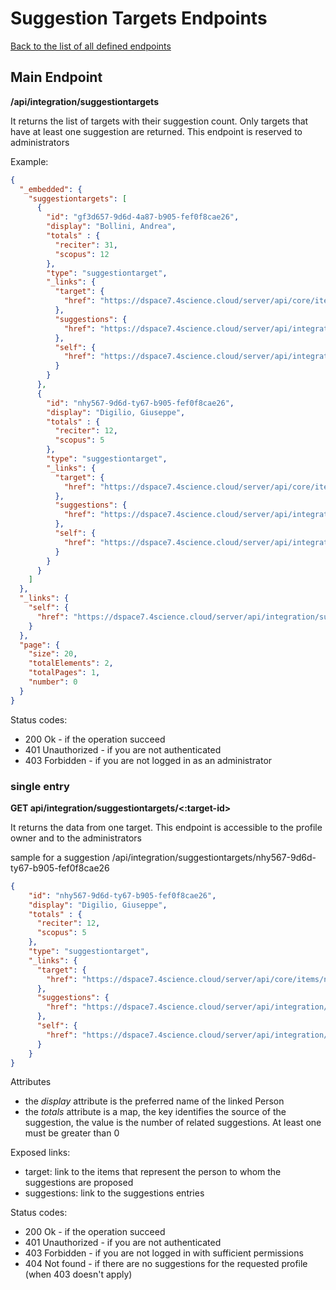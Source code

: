 # Suggestion Targets Endpoints
[Back to the list of all defined endpoints](endpoints.md)

## Main Endpoint
**/api/integration/suggestiontargets**   

It returns the list of targets with their suggestion count. Only targets that have at least one suggestion are returned. This endpoint is reserved to administrators

Example:
```json
{
  "_embedded": {
    "suggestiontargets": [
      {
        "id": "gf3d657-9d6d-4a87-b905-fef0f8cae26",
        "display": "Bollini, Andrea",
        "totals" : {
          "reciter": 31,
          "scopus": 12
        },	
        "type": "suggestiontarget",
        "_links": {
          "target": {
            "href": "https://dspace7.4science.cloud/server/api/core/items/gf3d657-9d6d-4a87-b905-fef0f8cae26"
          },
          "suggestions": {
            "href": "https://dspace7.4science.cloud/server/api/integration/suggestions/search/findByPerson?uuid=gf3d657-9d6d-4a87-b905-fef0f8cae26c"
          },
          "self": {
            "href": "https://dspace7.4science.cloud/server/api/integration/suggestiontargets/gf3d657-9d6d-4a87-b905-fef0f8cae26"
          }
        }
      },
      {
        "id": "nhy567-9d6d-ty67-b905-fef0f8cae26",
        "display": "Digilio, Giuseppe",
        "totals" : {
          "reciter": 12,
          "scopus": 5
        },	
        "type": "suggestiontarget",
        "_links": {
          "target": {
            "href": "https://dspace7.4science.cloud/server/api/core/items/nhy567-9d6d-ty67-b905-fef0f8cae26"
          },
          "suggestions": {
            "href": "https://dspace7.4science.cloud/server/api/integration/suggestions/search/findByPerson?uuid=nhy567-9d6d-ty67-b905-fef0f8cae26"
          },
          "self": {
            "href": "https://dspace7.4science.cloud/server/api/integration/suggestiontargets/nhy567-9d6d-ty67-b905-fef0f8cae26"
          }
        }
      }
    ]
  },
  "_links": {
    "self": {
      "href": "https://dspace7.4science.cloud/server/api/integration/suggestiontargets"
    }
  },
  "page": {
    "size": 20,
    "totalElements": 2,
    "totalPages": 1,
    "number": 0
  }
}
```

Status codes:
* 200 Ok - if the operation succeed
* 401 Unauthorized - if you are not authenticated
* 403 Forbidden - if you are not logged in as an administrator


### single entry
**GET api/integration/suggestiontargets/<:target-id>**

It returns the data from one target. This endpoint is accessible to the profile owner and to the administrators

sample for a suggestion /api/integration/suggestiontargets/nhy567-9d6d-ty67-b905-fef0f8cae26
```json
{
    "id": "nhy567-9d6d-ty67-b905-fef0f8cae26",
    "display": "Digilio, Giuseppe",
    "totals" : {
      "reciter": 12,
      "scopus": 5
    },	
    "type": "suggestiontarget",
    "_links": {
      "target": {
        "href": "https://dspace7.4science.cloud/server/api/core/items/nhy567-9d6d-ty67-b905-fef0f8cae26"
      },
      "suggestions": {
        "href": "https://dspace7.4science.cloud/server/api/integration/suggestions/search/findByPerson?uuid=nhy567-9d6d-ty67-b905-fef0f8cae26"
      },
      "self": {
        "href": "https://dspace7.4science.cloud/server/api/integration/suggestiontargets/nhy567-9d6d-ty67-b905-fef0f8cae26"
      }
    }
}
```

Attributes
* the *display* attribute is the preferred name of the linked Person
* the *totals* attribute is a map, the key identifies the source of the suggestion, the value is the number of related suggestions. At least one must be greater than 0

Exposed links:
* target: link to the items that represent the person to whom the suggestions are proposed
* suggestions: link to the suggestions entries

Status codes:
* 200 Ok - if the operation succeed
* 401 Unauthorized - if you are not authenticated
* 403 Forbidden - if you are not logged in with sufficient permissions
* 404 Not found - if there are no suggestions for the requested profile (when 403 doesn't apply) 
